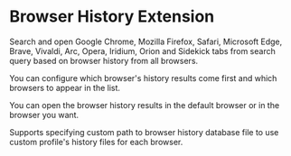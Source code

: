 # Browser History Extension

Search and open Google Chrome, Mozilla Firefox, Safari, Microsoft Edge, Brave, Vivaldi, Arc, Opera, Iridium, Orion and Sidekick tabs from search query based on browser history from all browsers.

You can configure which browser's history results come first and which browsers to appear in the list.

You can open the browser history results in the default browser or in the browser you want.

Supports specifying custom path to browser history database file to use custom profile's history files for each browser.